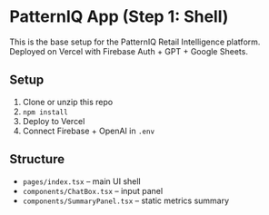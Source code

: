 # PatternIQ App (Step 1: Shell)
This is the base setup for the PatternIQ Retail Intelligence platform.
Deployed on Vercel with Firebase Auth + GPT + Google Sheets.

## Setup
1. Clone or unzip this repo
2. `npm install`
3. Deploy to Vercel
4. Connect Firebase + OpenAI in `.env`

## Structure
- `pages/index.tsx` – main UI shell
- `components/ChatBox.tsx` – input panel
- `components/SummaryPanel.tsx` – static metrics summary